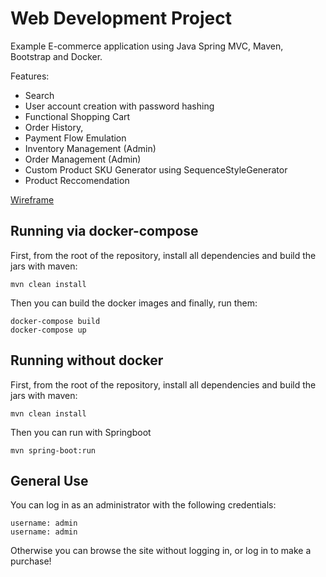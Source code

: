 # Web Development Project 

Example E-commerce application using Java Spring MVC, Maven, Bootstrap and Docker.

Features:
- Search
- User account creation with password hashing
- Functional Shopping Cart
- Order History, 
- Payment Flow Emulation
- Inventory Management (Admin)
- Order Management (Admin)
- Custom Product SKU Generator using SequenceStyleGenerator
- Product Reccomendation

 [](wireframe/home_screen.png)

[Wireframe](https://gitlab.com/comp30860/2021/distributed-imagination/-/tree/master/wireframe)


## Running via docker-compose

First, from the root of the repository, install all dependencies and build the jars with maven:
```
mvn clean install
```

Then you can build the docker images and finally, run them:
```
docker-compose build
docker-compose up
```

## Running without docker

First, from the root of the repository, install all dependencies and build the jars with maven:
```
mvn clean install
```

Then you can run with Springboot
```
mvn spring-boot:run
```

## General Use

You can log in as an administrator with the following credentials:
```
username: admin
username: admin
```

Otherwise you can browse the site without logging in, or log in to make a purchase!



